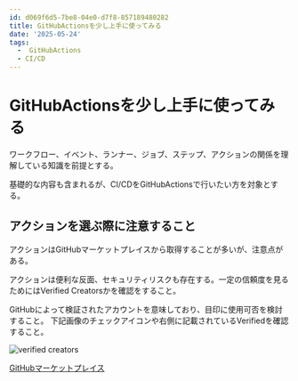 ```yaml
---
id: d069f6d5-7be8-04e0-d7f8-857189480282
title: GitHubActionsを少し上手に使ってみる
date: '2025-05-24'
tags:
  -  GitHubActions
  - CI/CD
---
```

# GitHubActionsを少し上手に使ってみる

ワークフロー、イベント、ランナー、ジョブ、ステップ、アクションの関係を理解している知識を前提とする。

基礎的な内容も含まれるが、CI/CDをGitHubActionsで行いたい方を対象とする。


## アクションを選ぶ際に注意すること

アクションはGitHubマーケットプレイスから取得することが多いが、注意点がある。

アクションは便利な反面、セキュリティリスクも存在する。一定の信頼度を見るためにはVerified Creatorsかを確認をすること。

GitHubによって検証されたアカウントを意味しており、目印に使用可否を検討すること。
下記画像のチェックアイコンや右側に記載されているVerifiedを確認すること。

![verified creators](images/github_verified_cretors.png)

[GitHubマーケットプレイス](https://github.com/marketplace)
